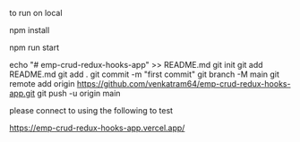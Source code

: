 to run on local

npm install

npm run start




echo "# emp-crud-redux-hooks-app" >> README.md
git init
git add README.md
git add .
git commit -m "first commit"
git branch -M main
git remote add origin https://github.com/venkatram64/emp-crud-redux-hooks-app.git
git push -u origin main


please connect to  using the following to test

https://emp-crud-redux-hooks-app.vercel.app/
